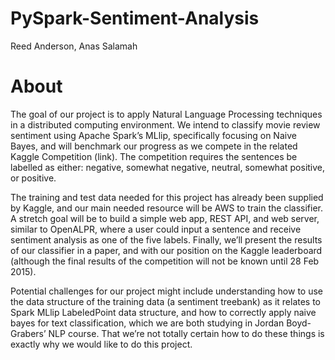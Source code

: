PySpark-Sentiment-Analysis
==========================

Reed Anderson, Anas Salamah 

About
===========

The goal of our project is to apply Natural Language Processing techniques in a distributed computing environment. We intend to classify movie review sentiment using Apache Spark’s MLlip, specifically focusing on Naive Bayes, and will benchmark our progress as we compete in the related Kaggle Competition (link). The competition requires the sentences be labelled as either: negative, somewhat negative, neutral, somewhat positive, or positive.
	
The training and test data needed for this project has already been supplied by Kaggle, and our main needed resource will be AWS to train the classifier. A stretch goal will be to build a simple web app, REST API, and web server, similar to OpenALPR, where a user could input a sentence and receive sentiment analysis as one of the five labels. Finally, we’ll present the results of our classifier in a paper, and with our position on the Kaggle leaderboard (although the final results of the competition will not be known until 28 Feb 2015). 
	
Potential challenges for our project might include understanding how to use the data structure of the training data (a sentiment treebank) as it relates to Spark MLlip LabeledPoint data structure, and how to correctly apply naive bayes for text classification, which we are both studying in Jordan Boyd-Grabers’ NLP course. That we’re not totally certain how to do these things is exactly why we would like to do this project.
